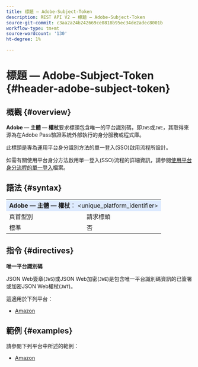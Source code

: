 ```yaml
---
title: 標題 — Adobe-Subject-Token
description: REST API V2 — 標題 — Adobe-Subject-Token
source-git-commit: c3aa2a24b242669ce0818b95ec34de2adec8001b
workflow-type: tm+mt
source-wordcount: '130'
ht-degree: 1%

---
```



# 標題 — Adobe-Subject-Token {#header-adobe-subject-token}

## 概觀 {#overview}

<b>Adobe — 主體 — 權杖</b>要求標頭包含唯一的平台識別碼，即`JWS`或`JWE`，其取得來源為在Adobe Pass驗證系統外部執行的身分服務或程式庫。

此標頭是專為運用平台身分識別方法的單一登入(SSO)啟用流程所設計。

如需有關使用平台身分方法啟用單一登入(SSO)流程的詳細資訊，請參閱[使用平台身分流程的單一登入](../../flows/single-sign-on-flows/rest-api-v2-single-sign-on-platform-identity-flows.md)檔案。

## 語法 {#syntax}

<table>
   <tr>
      <td style="background-color: #DEEBFF;" colspan="2"><b>Adobe — 主體 — 權杖</b>： &lt;unique_platform_identifier&gt;</td>
   </tr>
   <tr>
      <td>頁首型別</td>
      <td>請求標頭</td>
   </tr>
   <tr>
      <td>標準</td>
      <td>否</td>
   </tr>
</table>

## 指令 {#directives}

<b>唯一平台識別碼</b>

JSON Web簽章(`JWS`)或JSON Web加密(`JWE`)是包含唯一平台識別碼資訊的已簽署或加密JSON Web權杖(`JWT`)。

這適用於下列平台：

* [Amazon](../../../amazon-fireos-sso-using-clientless-api-cookbook.md)

## 範例 {#examples}

請參閱下列平台中所述的範例：

* [Amazon](../../../amazon-fireos-sso-using-clientless-api-cookbook.md)
